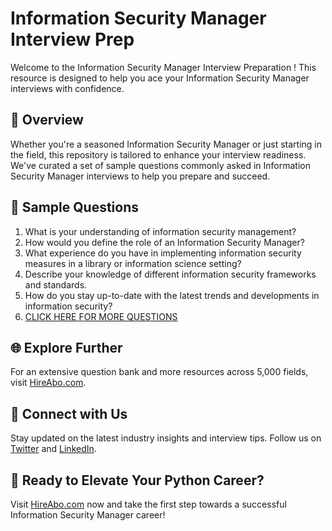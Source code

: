 # Information Security Manager Interview Prep

Welcome to the Information Security Manager Interview Preparation ! This resource is designed to help you ace your Information Security Manager interviews with confidence.

## 🚀 Overview

Whether you're a seasoned Information Security Manager or just starting in the field, this repository is tailored to enhance your interview readiness. We've curated a set of sample questions commonly asked in Information Security Manager interviews to help you prepare and succeed.

## 📝 Sample Questions

1. What is your understanding of information security management?
2. How would you define the role of an Information Security Manager?
3. What experience do you have in implementing information security measures in a library or information science setting?
4. Describe your knowledge of different information security frameworks and standards.
5. How do you stay up-to-date with the latest trends and developments in information security?
6. [CLICK HERE FOR MORE QUESTIONS](https://hireabo.com/job/18_1_14/Information%20Security%20Manager)

## 🌐 Explore Further

For an extensive question bank and more resources across 5,000 fields, visit [HireAbo.com](https://www.hireabo.com).

## 📱 Connect with Us

Stay updated on the latest industry insights and interview tips. Follow us on [Twitter](https://twitter.com/hireabo) and [LinkedIn](https://www.linkedin.com/in/hire-abo-3609972a8/).

## 🚀 Ready to Elevate Your Python Career?

Visit [HireAbo.com](https://www.hireabo.com) now and take the first step towards a successful Information Security Manager career!